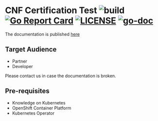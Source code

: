 
# CNF Certification Test ![build](https://github.com/test-network-function/cnf-certification-test/actions/workflows/merge.yaml/badge.svg) [![Go Report Card](https://goreportcard.com/badge/github.com/test-network-function/test-network-function)](https://goreportcard.com/report/github.com/test-network-function/cnf-certification-test) [![LICENSE](https://img.shields.io/github/license/test-network-function/cnf-certification-test.svg)](https://github.com/test-network-function/cnf-certification-test/blob/main/LICENSE) [![go-doc](https://godoc.org/github.com/test-network-function/cnf-certification-test?status.svg)](https://godoc.org/github.com/test-network-function/cnf-certification-test)

The documentation is published [here](https://test-network-function.github.io/cnf-certification-test/)

## Target Audience

- Partner
- Developer

Please contact us in case the documentation is broken.

## Pre-requisites

- Knowledge on Kubernetes
- OpenShift Container Platform
- Kubernetes Operator

